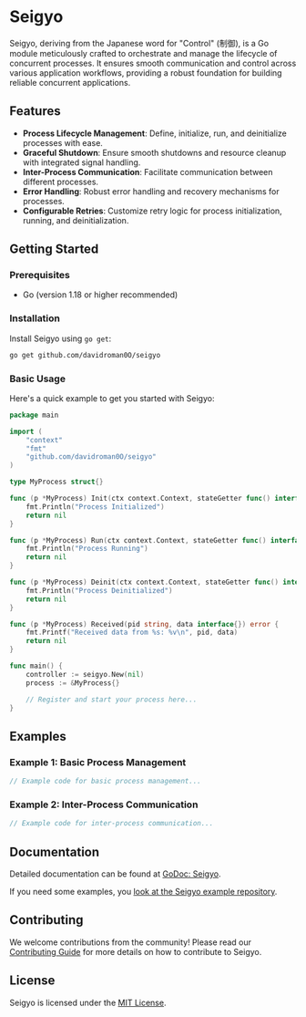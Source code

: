 # Seigyo

Seigyo, deriving from the Japanese word for "Control" (制御), is a Go module meticulously crafted to orchestrate and manage the lifecycle of concurrent processes. It ensures smooth communication and control across various application workflows, providing a robust foundation for building reliable concurrent applications.

## Features

- **Process Lifecycle Management**: Define, initialize, run, and deinitialize processes with ease.
- **Graceful Shutdown**: Ensure smooth shutdowns and resource cleanup with integrated signal handling.
- **Inter-Process Communication**: Facilitate communication between different processes.
- **Error Handling**: Robust error handling and recovery mechanisms for processes.
- **Configurable Retries**: Customize retry logic for process initialization, running, and deinitialization.

## Getting Started

### Prerequisites

- Go (version 1.18 or higher recommended)

### Installation

Install Seigyo using `go get`:

```sh
go get github.com/davidroman0O/seigyo
```

### Basic Usage

Here's a quick example to get you started with Seigyo:

```go
package main

import (
	"context"
	"fmt"
	"github.com/davidroman0O/seigyo"
)

type MyProcess struct{}

func (p *MyProcess) Init(ctx context.Context, stateGetter func() interface{}, stateMutator func(mutateFunc func(interface{}) interface{}), sender func(pid string, data interface{})) error {
	fmt.Println("Process Initialized")
	return nil
}

func (p *MyProcess) Run(ctx context.Context, stateGetter func() interface{}, stateMutator func(mutateFunc func(interface{}) interface{}), sender func(pid string, data interface{}), shutdownCh chan struct{}, errCh chan<- error) error {
	fmt.Println("Process Running")
	return nil
}

func (p *MyProcess) Deinit(ctx context.Context, stateGetter func() interface{}, stateMutator func(mutateFunc func(interface{}) interface{}), sender func(pid string, data interface{})) error {
	fmt.Println("Process Deinitialized")
	return nil
}

func (p *MyProcess) Received(pid string, data interface{}) error {
	fmt.Printf("Received data from %s: %v\n", pid, data)
	return nil
}

func main() {
	controller := seigyo.New(nil)
	process := &MyProcess{}

	// Register and start your process here...
}
```

## Examples

### Example 1: Basic Process Management

```go
// Example code for basic process management...
```

### Example 2: Inter-Process Communication

```go
// Example code for inter-process communication...
```

## Documentation

Detailed documentation can be found at [GoDoc: Seigyo](https://pkg.go.dev/github.com/davidroman0O/seigyo).

If you need some examples, you [look at the Seigyo example repository](https://github.com/davidroman0O/seigyo-examples).

## Contributing

We welcome contributions from the community! Please read our [Contributing Guide](CONTRIBUTING.md) for more details on how to contribute to Seigyo.

## License

Seigyo is licensed under the [MIT License](LICENSE).
